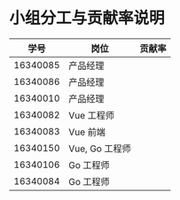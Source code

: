 # 小组分工与贡献率说明



| 学号     | 岗位           | 贡献率 |
| -------- | -------------- | ------ |
| 16340085 | 产品经理       |        |
| 16340086 | 产品经理       |        |
| 16340010 | 产品经理       |        |
| 16340082 | Vue 工程师     |        |
| 16340083 | Vue 前端       |        |
| 16340150 | Vue, Go 工程师 |        |
| 16340106 | Go 工程师      |        |
| 16340084 | Go 工程师      |        |

